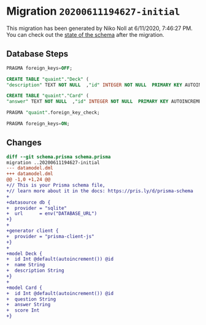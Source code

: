 # Migration `20200611194627-initial`

This migration has been generated by Niko Noll at 6/11/2020, 7:46:27 PM.
You can check out the [state of the schema](./schema.prisma) after the migration.

## Database Steps

```sql
PRAGMA foreign_keys=OFF;

CREATE TABLE "quaint"."Deck" (
"description" TEXT NOT NULL  ,"id" INTEGER NOT NULL  PRIMARY KEY AUTOINCREMENT,"name" TEXT NOT NULL  )

CREATE TABLE "quaint"."Card" (
"answer" TEXT NOT NULL  ,"id" INTEGER NOT NULL  PRIMARY KEY AUTOINCREMENT,"question" TEXT NOT NULL  ,"score" INTEGER NOT NULL  )

PRAGMA "quaint".foreign_key_check;

PRAGMA foreign_keys=ON;
```

## Changes

```diff
diff --git schema.prisma schema.prisma
migration ..20200611194627-initial
--- datamodel.dml
+++ datamodel.dml
@@ -1,0 +1,24 @@
+// This is your Prisma schema file,
+// learn more about it in the docs: https://pris.ly/d/prisma-schema
+
+datasource db {
+  provider = "sqlite"
+  url      = env("DATABASE_URL")
+}
+
+generator client {
+  provider = "prisma-client-js"
+}
+
+model Deck {
+  id Int @default(autoincrement()) @id
+  name String
+  description String
+}
+
+model Card {
+  id Int @default(autoincrement()) @id
+  question String
+  answer String
+  score Int
+}
```


